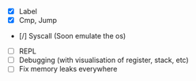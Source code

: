 - [x] Label 
- [x] Cmp, Jump
- [/] Syscall (Soon emulate the os)
- [ ] REPL
- [ ] Debugging (with visualisation of register, stack, etc)
- [ ] Fix memory leaks everywhere
